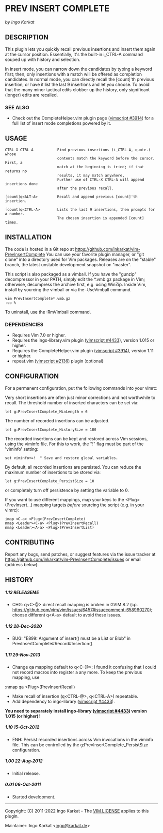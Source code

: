 PREV INSERT COMPLETE
===============================================================================
_by Ingo Karkat_

DESCRIPTION
------------------------------------------------------------------------------

This plugin lets you quickly recall previous insertions and insert them again
at the cursor position. Essentially, it's the built-in i\_CTRL-A command
souped up with history and selection.

In insert mode, you can narrow down the candidates by typing a keyword first;
then, only insertions with a match will be offered as completion candidates.
In normal mode, you can directly recall the [count]'th previous insertion, or
have it list the last 9 insertions and let you choose.
To avoid that the many minor tactical edits clobber up the history, only
significant (longer) edits are recalled.

### SEE ALSO

- Check out the CompleteHelper.vim plugin page ([vimscript #3914](http://www.vim.org/scripts/script.php?script_id=3914)) for a full
  list of insert mode completions powered by it.

USAGE
------------------------------------------------------------------------------

    CTRL-X CTRL-A           Find previous insertions (i_CTRL-A, quote.) whose
                            contents match the keyword before the cursor. First, a
                            match at the beginning is tried; if that returns no
                            results, it may match anywhere.
                            Further use of CTRL-X CTRL-A will append insertions done
                            after the previous recall.

    [count]q<ALT-A>         Recall and append previous [count]'th insertion.

    [count]q<CTRL-A>        Lists the last 9 insertions, then prompts for a number.
                            The chosen insertion is appended [count] times.

INSTALLATION
------------------------------------------------------------------------------

The code is hosted in a Git repo at
    https://github.com/inkarkat/vim-PrevInsertComplete
You can use your favorite plugin manager, or "git clone" into a directory used
for Vim packages. Releases are on the "stable" branch, the latest unstable
development snapshot on "master".

This script is also packaged as a vimball. If you have the "gunzip"
decompressor in your PATH, simply edit the \*.vmb.gz package in Vim; otherwise,
decompress the archive first, e.g. using WinZip. Inside Vim, install by
sourcing the vimball or via the :UseVimball command.

    vim PrevInsertComplete*.vmb.gz
    :so %

To uninstall, use the :RmVimball command.

### DEPENDENCIES

- Requires Vim 7.0 or higher.
- Requires the ingo-library.vim plugin ([vimscript #4433](http://www.vim.org/scripts/script.php?script_id=4433)), version 1.015 or
  higher.
- Requires the CompleteHelper.vim plugin ([vimscript #3914](http://www.vim.org/scripts/script.php?script_id=3914)), version 1.11 or
  higher.
- repeat.vim ([vimscript #2136](http://www.vim.org/scripts/script.php?script_id=2136)) plugin (optional)

CONFIGURATION
------------------------------------------------------------------------------

For a permanent configuration, put the following commands into your vimrc:

Very short insertions are often just minor corrections and not worthwhile to
recall. The threshold number of inserted characters can be set via:

    let g:PrevInsertComplete_MinLength = 6

The number of recorded insertions can be adjusted.

    let g:PrevInsertComplete_HistorySize = 100

The recorded insertions can be kept and restored across Vim sessions, using
the viminfo file. For this to work, the "!" flag must be part of the
'viminfo' setting:

    set viminfo+=!  " Save and restore global variables.

By default, all recorded insertions are persisted. You can reduce the maximum
number of insertions to be stored via:

    let g:PrevInsertComplete_PersistSize = 10

or completely turn off persistence by setting the variable to 0.

If you want to use different mappings, map your keys to the
&lt;Plug&gt;(PrevInsert...) mapping targets _before_ sourcing the script (e.g. in
your vimrc):

    imap <C-a> <Plug>(PrevInsertComplete)
    nmap <Leader><C-a> <Plug>(PrevInsertRecall)
    nmap <Leader><A-a> <Plug>(PrevInsertList)

CONTRIBUTING
------------------------------------------------------------------------------

Report any bugs, send patches, or suggest features via the issue tracker at
https://github.com/inkarkat/vim-PrevInsertComplete/issues or email (address
below).

HISTORY
------------------------------------------------------------------------------

##### 1.13    RELEASEME
- CHG: q&lt;C-@&gt; direct recall mapping is broken in GVIM 8.2 (cp.
  https://github.com/vim/vim/issues/6457#issuecomment-658960270); choose
  different q&lt;A-a&gt; default to avoid these issues.

##### 1.12    28-Dec-2020
- BUG: "E899: Argument of insert() must be a List or Blob" in
  PrevInsertComplete#Record#Insertion().

##### 1.11    29-Nov-2013
- Change qa mapping default to q&lt;C-@&gt;; I found it confusing that I could not
  record macros into register a any more. To keep the previous mapping, use
 <!-- -->

  :nmap qa &lt;Plug&gt;(PrevInsertRecall)

- Make recall of insertion (q&lt;CTRL-@&gt;, q&lt;CTRL-A&gt;) repeatable.
- Add dependency to ingo-library ([vimscript #4433](http://www.vim.org/scripts/script.php?script_id=4433)).

__You need to separately
  install ingo-library ([vimscript #4433](http://www.vim.org/scripts/script.php?script_id=4433)) version 1.015 (or higher)!__

##### 1.10    15-Oct-2012
- ENH: Persist recorded insertions across Vim invocations in the viminfo file.
This can be controlled by the g:PrevInsertComplete\_PersistSize
configuration.

##### 1.00    22-Aug-2012
- Initial release.

##### 0.01    06-Oct-2011
- Started development.

------------------------------------------------------------------------------
Copyright: (C) 2011-2022 Ingo Karkat -
The [VIM LICENSE](http://vimdoc.sourceforge.net/htmldoc/uganda.html#license) applies to this plugin.

Maintainer:     Ingo Karkat &lt;ingo@karkat.de&gt;
